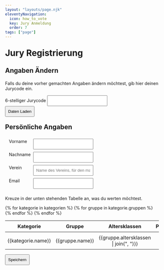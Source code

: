 ```yaml
---
layout: "layouts/page.njk"
eleventyNavigation:
  icon: how_to_vote
  key: Jury Anmeldung
  order: 7
tags: ["page"]
---
```


# Jury Registrierung

<div id="saved_jurycode" hidden>

## Dein Jurycode:

## <span id="show_jurycode"></span>

Diesen Code brauchst du, um deine Anmeldung in Zukunft zu ändern. Schreib ihn dir bitte auf!

</div>

## Angaben Ändern

Falls du deine vorher gemachten Angaben ändern möchtest, gib hier deinen Jurycode ein.

<form method="post" id="loadExisting">
<label>6-stelliger Jurycode</label>
<input id="load_jurycode"><br>
<input type="submit" value="Daten Laden">

<script type="module">
  const loadForm = document.querySelector("#loadExisting");
  const jurycodeInput = document.querySelector("#load_jurycode");
  const loadData = async () => {

    const jurycode = jurycodeInput.value
    try {

      const response = await fetch(`{{db.domain}}get/${jurycode}`)
    const data = await response.json();
    if(data) {
      console.log(data)
      document.querySelector("[name=firstname]").value=data.firstname;
      document.querySelector("[name=lastname]").value=data.lastname;
      document.querySelector("[name=email]").value=data.email;
      document.querySelector("[name=team]").value=data.team;
      document.querySelector("[name=jurycode]").value=data.jurycode;
      for(const checkbox of document.querySelectorAll("input[type=checkbox]")) {
        const parts = checkbox.name.split(".");
        if(parts[0] == "judges") {
          if(data.judges[parts[1]]?.includes(parts[2])) {
            checkbox.checked = true;
          }else {
            checkbox.checked = false;
          }
        }
      }
    } else {
      alert(`Jurycode ${jurycode} ist ungültig!`)
    }
    } catch(e) {
      alert(`Fehler beim Laden der Daten für Jurycode ${jurycode}`)
    }

  }
  loadForm.addEventListener("submit", (e) => {
    e.preventDefault();
    loadData();
    return false;
  });
  const presetJurycode = new URLSearchParams(window.location.search).get("jurycode");
  if(presetJurycode) {
    jurycodeInput.value = presetJurycode;
    document.querySelector("#show_jurycode").innerText = presetJurycode;
    document.querySelector("#saved_jurycode").hidden = false;
    
    // loadData();
  }
</script>

</form>

## Persönliche Angaben

<style>

#saved_jurycode {
  color: #f44;
  background: #333;
  text-align: center;
  padding: 1rem;
  font-weight: bolder;
}

table {
  border-collapse: collapse;
}
td, th {
  padding: .5rem;
  text-align: center;
}

tr:nth-child(even) {
  background: #0002;
}

h1, h2, h3, p, table {
  margin-block: 1em;
}

fieldset {
  width: 50%;
  display: grid;
  grid-template-columns: max-content 1fr;
  gap: .5rem;
  border: none;
}

input {
  padding: .5rem;
}

</style>

<form method="post" action="{{db.domain}}save">
<fieldset>
  <label for="vorname">Vorname</label>
  <input id="vorname" name="firstname" required/>
  <label for="nachname">Nachname</label>
  <input id="nachname" name="lastname" required/>
  <label for="verein">Verein</label>
  <input id="verein" name="team" placeholder="Name des Vereins, für den man als Jurymitglied antritt" required/>
  <label for="email">Email</label>
  <input id="email" type="email" name="email" required/>
  <input id="jurycode" type="text" name="jurycode" value="" hidden/>
</fieldset>

Kreuze in der unten stehenden Tabelle an, was du werten möchtest.

<table>
<thead>
  <tr>
    <th>Kategorie</th>
    <th>Gruppe</th>
    <th>Altersklassen</th>
    <th>Präsentation</th>
    <th>Tricks</th>
    <th>Abstiege</th>
    <th>Juryerfahrung</th>
  </tr>
</thead>
<tbody>
{% for kategorie in kategorien %}
{% for gruppe in kategorie.gruppen %}
<tr>
<td>{{kategorie.name}}</td>
<td>{{gruppe.name}}</td>
<td>{{gruppe.altersklassen | join(", ")}}</td>
<td><input name="judges.{{kategorie.name|slugify}}/{{gruppe.name|slugify}}.p" type="checkbox"></td>
<td><input name="judges.{{kategorie.name|slugify}}/{{gruppe.name|slugify}}.t" type="checkbox"></td>
<td><input name="judges.{{kategorie.name|slugify}}/{{gruppe.name|slugify}}.a" type="checkbox"></td>
<td><input name="judges.{{kategorie.name|slugify}}/{{gruppe.name|slugify}}.erf" type="checkbox"></td>
</tr>
{% endfor %}
{% endfor %}
</tbody>
</table>

<input type="submit" value="Speichern">

</form>
